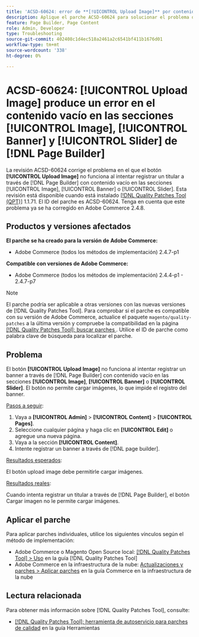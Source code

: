 ```yaml
---
title: 'ACSD-60624: error de **[!UICONTROL Upload Image]** por contenido vacío en **[!UICONTROL Image]**, **[!UICONTROL Banner]** y **[!UICONTROL Slider]** secciones de [!DNL Page Builder]'
description: Aplique el parche ACSD-60624 para solucionar el problema de Adobe Commerce donde el botón **[!UICONTROL Upload Image]** no funciona al agregar un titular con contenido vacío en las secciones [!UICONTROL Image], [!UICONTROL Banner] o [!UICONTROL Slider] usando  [!DNL Page Builder].
feature: Page Builder, Page Content
role: Admin, Developer
type: Troubleshooting
source-git-commit: 402408c1d4ec518a2461a2c6541bf411b1676d01
workflow-type: tm+mt
source-wordcount: '338'
ht-degree: 0%

---
```



# ACSD-60624: **[!UICONTROL Upload Image]** produce un error en el contenido vacío en las secciones [!UICONTROL Image], [!UICONTROL Banner] y [!UICONTROL Slider] de [!DNL Page Builder]

La revisión ACSD-60624 corrige el problema en el que el botón **[!UICONTROL Upload Image]** no funciona al intentar registrar un titular a través de [!DNL Page Builder] con contenido vacío en las secciones [!UICONTROL Image], [!UICONTROL Banner] o [!UICONTROL Slider]. Esta revisión está disponible cuando está instalado [[!DNL Quality Patches Tool (QPT)]](/help/tools/quality-patches-tool/quality-patches-tool-to-self-serve-quality-patches.md) 1.1.71. El ID del parche es ACSD-60624. Tenga en cuenta que este problema ya se ha corregido en Adobe Commerce 2.4.8.

## Productos y versiones afectados

**El parche se ha creado para la versión de Adobe Commerce:**

* Adobe Commerce (todos los métodos de implementación) 2.4.7-p1

**Compatible con versiones de Adobe Commerce:**

* Adobe Commerce (todos los métodos de implementación) 2.4.4-p1 - 2.4.7-p7

>[!NOTE]
>
>El parche podría ser aplicable a otras versiones con las nuevas versiones de [!DNL Quality Patches Tool]. Para comprobar si el parche es compatible con su versión de Adobe Commerce, actualice el paquete `magento/quality-patches` a la última versión y compruebe la compatibilidad en la página [[!DNL Quality Patches Tool]: buscar parches &#x200B;](https://experienceleague.adobe.com/tools/commerce-quality-patches/index.html?lang=es). Utilice el ID de parche como palabra clave de búsqueda para localizar el parche.

## Problema

El botón **[!UICONTROL Upload Image]** no funciona al intentar registrar un banner a través de [!DNL Page Builder] con contenido vacío en las secciones **[!UICONTROL Image]**, **[!UICONTROL Banner]** o **[!UICONTROL Slider]**. El botón no permite cargar imágenes, lo que impide el registro del banner.

<u>Pasos a seguir</u>:

1. Vaya a **[!UICONTROL Admin]** > **[!UICONTROL Content]** > **[!UICONTROL Pages]**.
1. Seleccione cualquier página y haga clic en **[!UICONTROL Edit]** o agregue una nueva página.
1. Vaya a la sección **[!UICONTROL Content]**.
1. Intente registrar un banner a través de [!DNL page builder].

<u>Resultados esperados</u>:

El botón upload image debe permitirle cargar imágenes.

<u>Resultados reales</u>:

Cuando intenta registrar un titular a través de [!DNL Page Builder], el botón Cargar imagen no le permite cargar imágenes.

## Aplicar el parche

Para aplicar parches individuales, utilice los siguientes vínculos según el método de implementación:

* Adobe Commerce o Magento Open Source local: [[!DNL Quality Patches Tool] > Uso](/help/tools/quality-patches-tool/usage.md) en la guía [!DNL Quality Patches Tool]
* Adobe Commerce en la infraestructura de la nube: [Actualizaciones y parches > Aplicar parches](https://experienceleague.adobe.com/docs/commerce-cloud-service/user-guide/develop/upgrade/apply-patches.html?lang=es) en la guía Commerce en la infraestructura de la nube

## Lectura relacionada

Para obtener más información sobre [!DNL Quality Patches Tool], consulte:

* [[!DNL Quality Patches Tool]: herramienta de autoservicio para parches de calidad](/help/tools/quality-patches-tool/quality-patches-tool-to-self-serve-quality-patches.md) en la guía Herramientas
